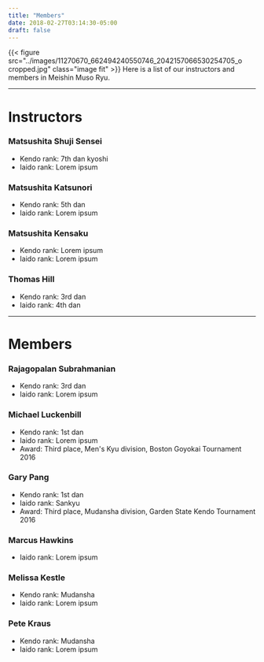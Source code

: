 ```yaml
---
title: "Members"
date: 2018-02-27T03:14:30-05:00
draft: false
---
```

{{< figure src="../images/11270670_662494240550746_2042157066530254705_o cropped.jpg" class="image fit" >}}
Here is a list of our instructors and members in Meishin Muso Ryu.

---
# Instructors

### Matsushita Shuji Sensei
* Kendo rank: 7th dan kyoshi
* Iaido rank: Lorem ipsum

### Matsushita Katsunori
* Kendo rank: 5th dan
* Iaido rank: Lorem ipsum

### Matsushita Kensaku
* Kendo rank: Lorem ipsum
* Iaido rank: Lorem ipsum

### Thomas Hill
* Kendo rank: 3rd dan
* Iaido rank: 4th dan

---
# Members

### Rajagopalan Subrahmanian
* Kendo rank: 3rd dan
* Iaido rank: Lorem ipsum

### Michael Luckenbill
* Kendo rank: 1st dan
* Iaido rank: Lorem ipsum
* Award: Third place, Men's Kyu division, Boston Goyokai Tournament 2016

### Gary Pang
* Kendo rank: 1st dan
* Iaido rank: Sankyu
* Award: Third place, Mudansha division, Garden State Kendo Tournament 2016

### Marcus Hawkins
* Iaido rank: Lorem ipsum

### Melissa Kestle
* Kendo rank: Mudansha
* Iaido rank: Lorem ipsum

### Pete Kraus
* Kendo rank: Mudansha
* Iaido rank: Lorem ipsum